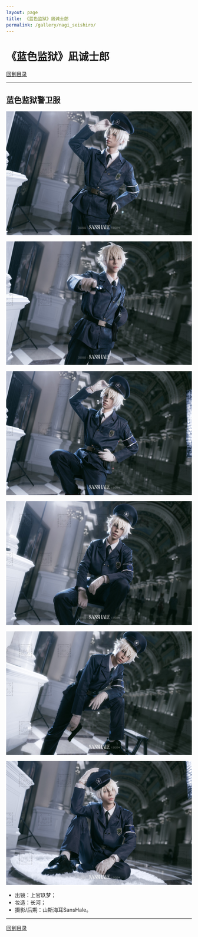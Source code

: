 ```yaml
---
layout: page
title: 《蓝色监狱》凪诚士郎
permalink: /gallery/nagi_seishiro/
---
```


# 《蓝色监狱》凪诚士郎

[回到目录](../../)

---

## 蓝色监狱警卫服

![nagi_seishiro-001](nagi_seishiro/guard_uniform/nagi_seishiro-001.jpg)

![nagi_seishiro-002](nagi_seishiro/guard_uniform/nagi_seishiro-002.jpg)

![nagi_seishiro-003](nagi_seishiro/guard_uniform/nagi_seishiro-003.jpg)

![nagi_seishiro-004](nagi_seishiro/guard_uniform/nagi_seishiro-004.jpg)

![nagi_seishiro-005](nagi_seishiro/guard_uniform/nagi_seishiro-005.jpg)

![nagi_seishiro-006](nagi_seishiro/guard_uniform/nagi_seishiro-006.jpg)

- 出镜：上官玖梦；
- 妆造：长河；
- 摄影/后期：山斯海耳SansHale。

---

[回到目录](../../)